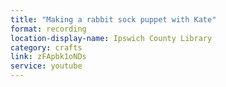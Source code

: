 ```yaml
---
title: "Making a rabbit sock puppet with Kate"
format: recording
location-display-name: Ipswich County Library
category: crafts
link: zFApbk1oNDs
service: youtube
---
```

